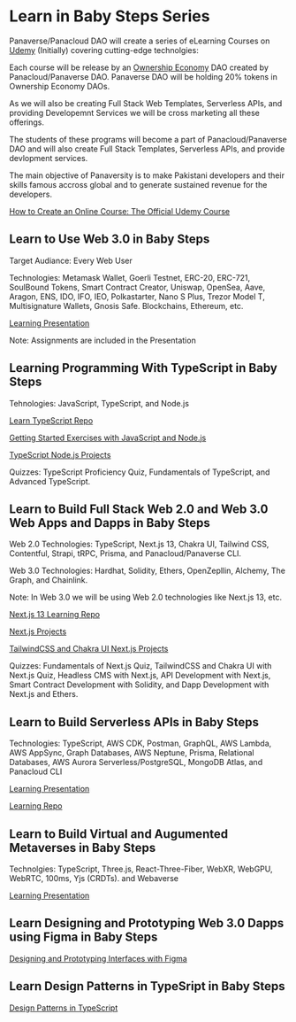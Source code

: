 # Learn in Baby Steps Series

Panaverse/Panacloud DAO will create a series of eLearning Courses on [Udemy](https://www.udemy.com/) (Initially) covering cutting-edge technolgies:

Each course will be release by an [Ownership Economy](https://variant.fund/articles/the-ownership-economy-2022/) DAO created by Panacloud/Panaverse DAO. Panaverse DAO will be holding 20% tokens in Ownership Economy DAOs.

As we will also be creating Full Stack Web Templates, Serverless APIs, and providing Developemnt Services we will be cross marketing all these offerings. 

The students of these programs will become a part of Panacloud/Panaverse DAO and will also create Full Stack Templates, Serverless APIs, and provide devlopment services. 

The main objective of Panaversity is to make Pakistani developers and their skills famous accross global and to generate sustained revenue for the developers. 

[How to Create an Online Course: The Official Udemy Course](https://www.udemy.com/course/official-udemy-create-course/)


## Learn to Use Web 3.0 in Baby Steps

Target Audiance: Every Web User

Technologies: Metamask Wallet, Goerli Testnet, ERC-20, ERC-721, SoulBound Tokens, Smart Contract Creator, Uniswap, OpenSea, Aave, Aragon, ENS, IDO, IFO, IEO,  Polkastarter, Nano S Plus, Trezor Model T, Multisignature Wallets, Gnosis Safe. Blockchains, Ethereum, etc.

[Learning Presentation](https://docs.google.com/presentation/d/1FSbr9aJwO0-fmZHqWy_eHO2N_jwJLmQCy4cG8rd4ctw/edit?usp=sharing)

Note: Assignments are included in the Presentation


## Learning Programming With TypeScript in Baby Steps

Tehnologies: JavaScript, TypeScript, and Node.js

[Learn TypeScript Repo](https://github.com/panacloud-modern-global-apps/learn-typescript)

[Getting Started Exercises with JavaScript and Node.js](https://github.com/panacloud-modern-global-apps/typescript-node-projects/blob/main/getting-started-exercises.md)

[TypeScript Node.js Projects](https://github.com/panacloud-modern-global-apps/typescript-node-projects)

Quizzes: TypeScript Proficiency Quiz, Fundamentals of TypeScript, and Advanced TypeScript.


## Learn to Build Full Stack Web 2.0 and Web 3.0 Web Apps and Dapps in Baby Steps

Web 2.0 Technologies: TypeScript, Next.js 13, Chakra UI, Tailwind CSS, Contentful, Strapi, tRPC, Prisma, and Panacloud/Panaverse CLI.

Web 3.0 Technologies: Hardhat, Solidity, Ethers, OpenZepllin, Alchemy, The Graph, and Chainlink.

Note: In Web 3.0 we will be using Web 2.0 technologies like Next.js 13, etc. 

[Next.js 13 Learning Repo](https://github.com/panacloud-modern-global-apps/nextjs)

[Next.js Projects](https://github.com/panacloud-modern-global-apps/nextjs-projects)

[TailwindCSS and Chakra UI Next.js Projects](https://github.com/panacloud-modern-global-apps/chakra-nextjs-projects)

Quizzes: Fundamentals of Next.js Quiz, TailwindCSS and Chakra UI with Next.js Quiz, Headless CMS with Next.js, API Development with Next.js, Smart Contract Development with Solidity, and Dapp Development with Next.js and Ethers.


## Learn to Build Serverless APIs in Baby Steps

Technologies: TypeScript, AWS CDK, Postman, GraphQL, AWS Lambda, AWS AppSync, Graph Databases, AWS Neptune, Prisma, Relational Databases, AWS Aurora Serverless/PostgreSQL, MongoDB Atlas, and Panacloud CLI

[Learning Presentation](https://docs.google.com/presentation/d/1kcfJLIWlmzTd0Jy3sYmxrLLTQNiNYXfl7lb6CKPHjXU/edit?usp=sharing)

[Learning Repo](https://github.com/Panaverse-API/learn-serverless-api-dev/blob/main/README.md)


## Learn to Build Virtual and Augumented Metaverses in Baby Steps

Technolgies: TypeScript, Three.js, React-Three-Fiber, WebXR, WebGPU, WebRTC, 100ms, Yjs (CRDTs). and Webaverse

[Learning Presentation](https://docs.google.com/presentation/d/1ADk87hQ0Etr2PfmN9XH7TQ0CHl6XSP_7JWNUbzPdDNc/edit?usp=sharing)


## Learn Designing and Prototyping Web 3.0 Dapps using Figma in Baby Steps

[Designing and Prototyping Interfaces with Figma](https://www.packtpub.com/product/designing-and-prototyping-interfaces-with-figma/9781800564183)


## Learn Design Patterns in TypeSript in Baby Steps

[Design Patterns in TypeScript](https://refactoring.guru/design-patterns/typescript)









